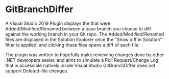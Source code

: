 # GitBranchDiffer
A Visual Studio 2019 Plugin displays the that were Added/Modified/Renamed between a base branch you choose to diff against the working branch in your Git repo.
The Added/Modified/Renamed files are displayed in the Solution Explorer once the "Show diff in Solution" filter is applied, and clicking these files opens a diff of each file.

The plugin was written to hopefully make reviewing changes done by other .NET developers easier, and aims to simulate a Pull Request/Change Log that is accessible natively inside Visual Studio
GitBranchDiffer does not support Deleted-file changes. 
